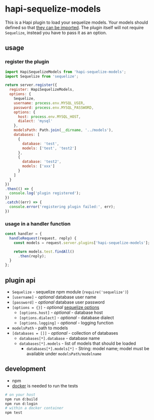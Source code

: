 # hapi-sequelize-models

This is a Hapi plugin to load your sequelize models. Your models should defined so that
[they can be imported][001]. The plugin itself will not require `Sequelize`, instead you
have to pass it as an option.


## usage

### register the plugin

```javascript
import HapiSequelizeModels from 'hapi-sequelize-models';
import Sequelize from 'sequelize';

return server.register({
  register: HapiSequelizeModels,
  options: {
    Sequelize,
    username: process.env.MYSQL_USER,
    password: process.env.MYSQL_PASSWORD,
    options: {
      host: process.env.MYSQL_HOST,
      dialect: 'mysql'
    },
    modelsPath: Path.join(__dirname, '../models'),
    databases: [
      {
        database: 'test',
        models: ['test', 'test2']
      },
      {
        database: 'test2',
        models: ['xxx']
      }
    ]
  }
})
.then(() => {
  console.log('plugin registered');
})
.catch((err) => {
  console.error('registering plugin failed:', err);
})
```

### usage in a handler function

```javascript
const handler = {
  handleRequest(request, reply) {
    const models = request.server.plugins['hapi-sequelize-models'];

    return models.test.findAll()
      .then(reply);
  }
};
```


## plugin api

- `Sequelize` - sequelize npm module (`require('sequelize')`)
- `[username]` - *optional* database user name
- `[password]` - *optional* database user password
- `[options = {}]` - *optional* [sequelize options][003]
    - `[options.host]` - *optional* - database host
    - `[options.dialect]` - *optional* - database dialect
    - `[options.logging]` - *optional* - logging function
- `modelsPath` - path to models
- `[databases = []]` - *optional* - collection of databases
    - `databases[*].database` - database name
    - `databases[*].models` - list of models that should be loaded
        - `databases[*].models[*]` - String: model name; model must be available under `modelsPath/modelname`

## development

- npm
- [docker][002] is needed to run the tests

```bash
# on your host
npm run d:build
npm run d:login
# within a docker container
npm test
```


[001]: http://docs.sequelizejs.com/en/latest/docs/models-definition/#import
[002]: https://www.docker.com/products/docker-toolbox
[003]: http://docs.sequelizejs.com/en/latest/api/sequelize/
